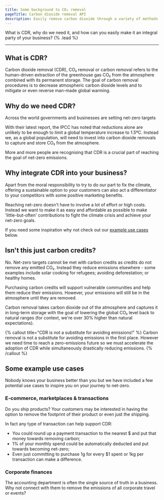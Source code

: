 ```yaml
---
title: Some background to CO₂ removal
pageTitle: Carbon dioxide removal API
description: Easily remove carbon dioxide through a variety of methods with Climacrux's CDR API.
---
```


What is CDR, why do we need it, and how can you easily make it an integral party of your business? {% .lead %}

---

## What is CDR?

Carbon dioxide removal (CDR), CO₂ removal or carbon removal refers to the human-driven extraction of the greenhouse gas CO₂ from the atmosphere combined with its permanent storage. The goal of carbon removal procedures is to decrease atmospheric carbon dioxide levels and to mitigate or even reverse man-made global warming.

## Why do we need CDR?

Across the world governments and businesses are setting net-zero targets

With their latest report, the IPCC has noted that reductions alone are unlikely to be enough to limit a global temperature increase to 1.5ºC. Instead we, as a global population, will need to invest into carbon dioxide removals to capture and store CO₂ from the atmosphere.

More and more people are recognising that CDR is a crucial part of reaching the goal of net-zero emissions.

## Why integrate CDR into your business?

Apart from the moral responsibility to try to do our part to fix the climate, offering a sustainable option to your customers can also act a differentiator to your competitors with some positive marketing benefits.

Reaching net-zero doesn't have to involve a lot of effort or high costs. Instead we want to make it as easy and affordable as possible to make 'little-but-often' contributions to fight the climate crisis and achieve your net-zero goals.

If you need some inspiration why not check out our [example use cases](#some-example-use-cases) below.

## Isn't this just carbon credits?

No. Net-zero targets cannot be met with carbon credits as credits do not remove any emitted CO₂. Instead they reduce emissions elsewhere - some examples include solar cooking for refugees; avoiding deforestation; or healthy homes.

Purchasing carbon credits will support vulnerable communities and help them reduce their emissions. However, your emissions will still be in the atmosphere until they are removed.

Carbon removal takes carbon dioxide out of the atmosphere and captures it in long-term storage with the goal of lowering the global CO₂ level back to natural ranges (for context, we're over 30% higher than natural expectations).

{% callout title="CDR is not a substitute for avoiding emissions!" %}
Carbon removal is not a substitute for avoiding emissions in the first place. However we need time to reach a zero-emissions future so we must accelerate the adoption of CDR while simultaneously drastically reducing emissions.
{% /callout %}

## Some example use cases

Nobody knows your business better than you but we have included a few potential use cases to inspire you on your journey to net-zero.

### E-commerce, marketplaces & transactions

Do you ship products? Your customers may be interested in having the option to remove the footprint of their product or even just the shipping.

In fact any type of transaction can help support CDR:

- You could round up a payment transaction to the nearest $ and put that money towards removing carbon;
- 1% of your monthly spend could be automatically deducted and put towards becoming net-zero;
- Even just committing to purchase 1g for every $1 spent or 1kg per transaction can make a difference.

### Corporate finances

The accounting department is often the single source of truth in a business. Why not connect with them to remove the emissions of all corporate travel or events?
